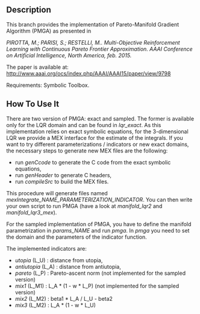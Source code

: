 Description
-----------

This branch provides the implementation of Pareto-Manifold Gradient Algorithm (PMGA) as presented in

*PIROTTA, M.; PARISI, S.; RESTELLI, M.. Multi-Objective Reinforcement Learning with Continuous Pareto Frontier Approximation. AAAI Conference on Artificial Intelligence, North America, feb. 2015.*

The paper is available at: http://www.aaai.org/ocs/index.php/AAAI/AAAI15/paper/view/9798

Requirements: Symbolic Toolbox.


How To Use It
-------------

There are two version of PMGA: exact and sampled. The former is available only for the LQR domain and can be found in *lqr_exact*. As this implementation relies on exact symbolic equations, for the 3-dimensional LQR we provide a MEX interface for the estimate of the integrals. If you want to try different parameterizations / indicators or new exact domains, the necessary steps to generate new MEX files are the following:

 - run *genCcode* to generate the C code from the exact symbolic equations,
 - run *genHeader* to generate C headers,
 - run *compileSrc* to build the MEX files.

This procedure will generate files named *mexIntegrate_NAME_PARAMETERIZATION_INDICATOR*.
You can then write your own script to run PMGA (have a look at *manifold_lqr2* and *manifold_lqr3_mex*).

For the sampled implementation of PMGA, you have to define the manifold parametrization in *params_NAME* and run *pmga*. In *pmga* you need to set the domain and the parameters of the indicator function.

The implemented indicators are:

 - *utopia* (L_U)     : distance from utopia,
 - *antiutopia* (L_A) : distance from antiutopia,
 - *pareto* (L_P)     : Pareto-ascent norm (not implemented for the sampled version)
 - *mix1* (L_M1)      : L_A * (1 - w * L_P) (not implemented for the sampled version)
 - *mix2* (L_M2)      : beta1 * L_A / L_U - beta2
 - *mix3* (L_M2)      : L_A * (1 - w * L_U)
